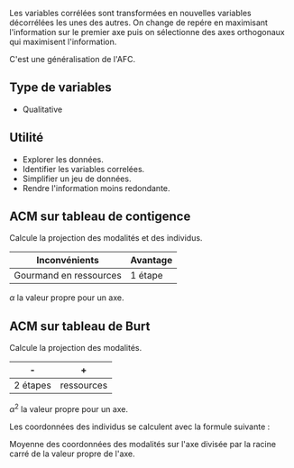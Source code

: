 Les variables corrélées sont transformées en nouvelles variables décorrélées les unes des autres. On change de repére en maximisant l'information sur le premier axe puis on sélectionne des axes orthogonaux qui maximisent l'information.

C'est une généralisation de l'AFC.

## Type de variables

* Qualitative

## Utilité

* Explorer les données.
* Identifier les variables correlées.
* Simplifier un jeu de données.
* Rendre l'information moins redondante.

## ACM sur tableau de contigence

Calcule la projection des modalités et des individus.

Inconvénients           | Avantage
------------------------|---
Gourmand en ressources  | 1 étape 

$\alpha$ la valeur propre pour un axe.

## ACM sur tableau de Burt

Calcule la projection des modalités.

| - | + |
|---|---|
| 2 étapes | ressources |

$\alpha ^2$ la valeur propre pour un axe.

Les coordonnées des individus se calculent avec la formule suivante :

Moyenne des coordonnées des modalités sur l'axe divisée par la racine carré de la valeur propre de l'axe.